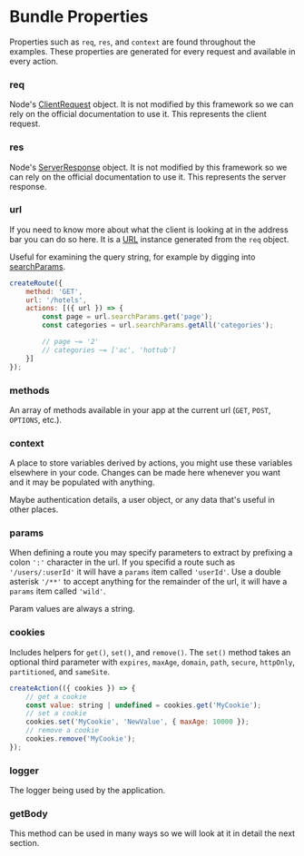 # Bundle Properties

Properties such as `req`, `res`, and `context` are found throughout the examples. These properties are generated for every request and available in every action.

### req

Node's <a href="https://nodejs.org/api/http.html#class-httpclientrequest" target="_blank">ClientRequest</a> object. It is not modified by this framework so we can rely on the official documentation to use it. This represents the client request.

### res

Node's <a href="https://nodejs.org/api/http.html#class-httpserverresponse" target="_blank">ServerResponse</a> object. It is not modified by this framework so we can rely on the official documentation to use it. This represents the server response.

### url

If you need to know more about what the client is looking at in the address bar you can do so here. It is a [URL](https://developer.mozilla.org/en-US/docs/Web/API/URL) instance generated from the `req` object.

Useful for examining the query string, for example by digging into <a href="https://developer.mozilla.org/en-US/docs/Web/API/URLSearchParams" target="_blank">searchParams</a>.

```javascript
createRoute({
    method: 'GET',
    url: '/hotels',
    actions: [({ url }) => {
        const page = url.searchParams.get('page');
        const categories = url.searchParams.getAll('categories');

        // page ~= '2'
        // categories ~= ['ac', 'hottub']
    }]
});
```

### methods

An array of methods available in your app at the current url (`GET`, `POST`, `OPTIONS`, etc.).

### context

A place to store variables derived by actions, you might use these variables elsewhere in your code. Changes can be made here whenever you want and it may be populated with anything.

Maybe authentication details, a user object, or any data that's useful in other places.

### params

When defining a route you may specify parameters to extract by prefixing a colon `':'` character in the url. If you specifid a route such as `'/users/:userId'` it will have a `params` item called `'userId'`. Use a double asterisk `'/**'` to accept anything for the remainder of the url, it will have a `params` item called `'wild'`.

Param values are always a string.

### cookies

Includes helpers for `get()`, `set()`, and `remove()`. The `set()` method takes an optional third parameter with `expires`, `maxAge`, `domain`, `path`, `secure`, `httpOnly`, `partitioned`, and `sameSite`.

```javascript
createAction(({ cookies }) => {
    // get a cookie
    const value: string | undefined = cookies.get('MyCookie');
    // set a cookie
    cookies.set('MyCookie', 'NewValue', { maxAge: 10000 });
    // remove a cookie
    cookies.remove('MyCookie');
});
```

### logger

The logger being used by the application.

### getBody

This method can be used in many ways so we will look at it in detail the next section.
